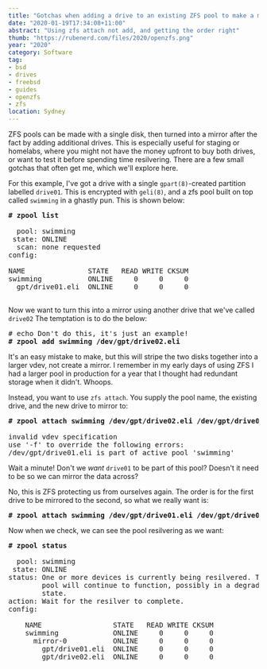 ```yaml
---
title: "Gotchas when adding a drive to an existing ZFS pool to make a mirror"
date: "2020-01-19T17:34:08+11:00"
abstract: "Using zfs attach not add, and getting the order right"
thumb: "https://rubenerd.com/files/2020/openzfs.png"
year: "2020"
category: Software
tag:
- bsd
- drives
- freebsd
- guides
- openzfs
- zfs
location: Sydney
---
```

ZFS pools can be made with a single disk, then turned into a mirror after the fact by adding additional drives. This is especially useful for staging or homelabs, where you might not have the money upfront to buy both drives, or want to test it before spending time resilvering. There are a few small gotchas that often get me, which we'll explore here.

For this example, I've got a drive with a single `gpart(8)`-created partition labelled `drive01`. This is encrypted with `geli(8)`, and a zfs pool built on top called `swimming` in a ghastly pun. This is shown below: 

<!-- I give up on Markdown for pre blocks, it never friggen works -->
<pre>
<span style="font-weight:bold;"># zpool list</span>   
  
  pool: swimming
 state: ONLINE
  scan: none requested
config:   
       
NAME               STATE   READ WRITE CKSUM
swimming           ONLINE     0     0     0
  gpt/drive01.eli  ONLINE     0     0     0

</pre>

Now we want to turn this into a mirror using another drive that we've called `drive02` The temptation is to do the below:

<pre>
# echo Don't do this, it's just an example!
<span style="font-weight:bold;"># zpool add swimming /dev/gpt/drive02.eli</span>
</pre>

It's an easy mistake to make, but this will stripe the two disks together into a larger vdev, not create a mirror. I remember in my early days of using ZFS I had a larger pool in production for a year that I thought had redundant storage when it didn't. Whoops. 

Instead, you want to use `zfs attach`. You supply the pool name, the existing drive, and the new drive to mirror to:

<pre>
<span style="font-weight:bold;"># zpool attach swimming /dev/gpt/drive02.eli /dev/gpt/drive01.eli</span>
     
invalid vdev specification
use '-f' to override the following errors:
/dev/gpt/drive01.eli is part of active pool 'swimming'
</pre>

Wait a minute! Don't we *want* `drive01` to be part of this pool? Doesn't it need to be so we can mirror the data across?

No, this is ZFS protecting us from ourselves again. The order is for the first drive to be mirrored to the second, so what we really want is:

<pre>
<span style="font-weight:bold;"># zpool attach swimming /dev/gpt/drive01.eli /dev/gpt/drive02.eli</span>
</pre>

Now when we check, we can see the pool resilvering as we want:

<pre>
<span style="font-weight:bold;"># zpool status</span>
  
  pool: swimming
 state: ONLINE
status: One or more devices is currently being resilvered. The
        pool will continue to function, possibly in a degraded 
        state.
action: Wait for the resilver to complete.
config:   
       
	NAME                 STATE   READ WRITE CKSUM
	swimming             ONLINE     0     0     0
      mirror-0           ONLINE     0     0     0
	    gpt/drive01.eli  ONLINE     0     0     0
	    gpt/drive02.eli  ONLINE     0     0     0
</pre>     
